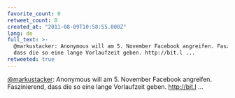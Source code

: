 ```yaml
---
favorite_count: 0
retweet_count: 0
created_at: "2011-08-09T10:58:55.000Z"
lang: de
full_text: >-
  @markustacker: Anonymous will am 5. November Facebook angreifen. Faszinierend,
  dass die so eine lange Vorlaufzeit geben. http://bit.l ...
retweeted: true
---
```


[@markustacker](https://twitter.com/markustacker): Anonymous will am 5. November
Facebook angreifen. Faszinierend, dass die so eine lange Vorlaufzeit geben.
http://bit.l ...
